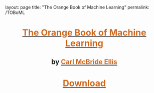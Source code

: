 layout: page
title: "The Orange Book of Machine Learning"
permalink: /TOBoML

<center>
<h1><a href="https://raw.githubusercontent.com/Carl-McBride-Ellis/TOBoML/main/TOBoML.pdf"><font color="chocolate">The Orange Book of Machine Learning</font></a></h1>
<h2>by <a href="https://www.linkedin.com/in/carl-mcbride-ellis"><font color="chocolate">Carl McBride Ellis</font></a></h2>
<h1><a href="https://raw.githubusercontent.com/Carl-McBride-Ellis/TOBoML/main/TOBoML.pdf"><font color="chocolate">Download</font></a></h1>
</center>
